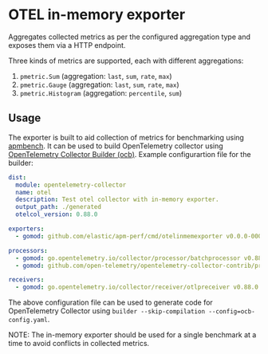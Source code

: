 # OTEL in-memory exporter

Aggregates collected metrics as per the configured aggregation type and exposes them via a HTTP endpoint.

Three kinds of metrics are supported, each with different aggregations:
1. `pmetric.Sum` (aggregation: `last`, `sum`, `rate`, `max`)
2. `pmetric.Gauge` (aggregation: `last`, `sum`, `rate`, `max`)
3. `pmetric.Histogram` (aggregation: `percentile`, `sum`)

## Usage

The exporter is built to aid collection of metrics for benchmarking using [apmbench](../apmbench). It can be used to build OpenTelemetry collector using [OpenTelemetry Collector Builder (ocb)](https://pkg.go.dev/go.opentelemetry.io/collector/cmd/builder#section-readme). Example configurartion file for the builder:

```yaml
dist:
  module: opentelemetry-collector
  name: otel
  description: Test otel collector with in-memory exporter.
  output_path: ./generated
  otelcol_version: 0.88.0

exporters:
  - gomod: github.com/elastic/apm-perf/cmd/otelinmemexporter v0.0.0-00010101000000-000000000000

processors:
  - gomod: go.opentelemetry.io/collector/processor/batchprocessor v0.88.0
  - gomod: github.com/open-telemetry/opentelemetry-collector-contrib/processor/cumulativetodeltaprocessor v0.88.0

receivers:
  - gomod: go.opentelemetry.io/collector/receiver/otlpreceiver v0.88.0

```

The above configuration file can be used to generate code for OpenTelemetry Collector using `builder --skip-compilation --config=ocb-config.yaml`.

NOTE: The in-memory exporter should be used for a single benchmark at a time to avoid conflicts in collected metrics.
